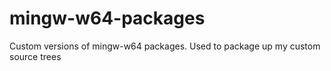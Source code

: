 # mingw-w64-packages
Custom versions of mingw-w64 packages. Used to package up my custom source trees
